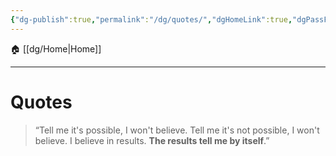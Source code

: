 ```yaml
---
{"dg-publish":true,"permalink":"/dg/quotes/","dgHomeLink":true,"dgPassFrontmatter":false}
---
```



🏠 [[dg/Home|Home]]
____

# Quotes

> “Tell me it's possible, I won't believe.
> Tell me it's not possible, I won't believe.
> I believe in results. **The results tell me by itself**.”